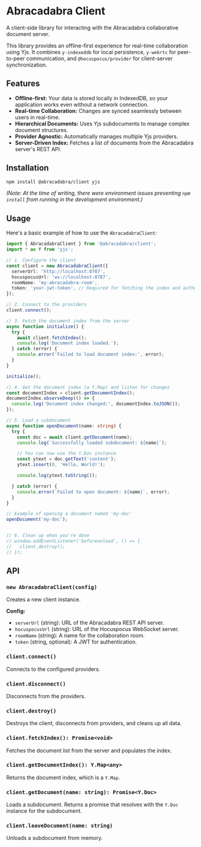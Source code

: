 # Abracadabra Client

A client-side library for interacting with the Abracadabra collaborative document server.

This library provides an offline-first experience for real-time collaboration using Yjs. It combines `y-indexeddb` for local persistence, `y-webrtc` for peer-to-peer communication, and `@hocuspocus/provider` for client-server synchronization.

## Features

- **Offline-first:** Your data is stored locally in IndexedDB, so your application works even without a network connection.
- **Real-time Collaboration:** Changes are synced seamlessly between users in real-time.
- **Hierarchical Documents:** Uses Yjs subdocuments to manage complex document structures.
- **Provider Agnostic:** Automatically manages multiple Yjs providers.
- **Server-Driven Index:** Fetches a list of documents from the Abracadabra server's REST API.

## Installation

```bash
npm install @abracadabra/client yjs
```
*(Note: At the time of writing, there were environment issues preventing `npm install` from running in the development environment.)*

## Usage

Here's a basic example of how to use the `AbracadabraClient`:

```typescript
import { AbracadabraClient } from '@abracadabra/client';
import * as Y from 'yjs';

// 1. Configure the client
const client = new AbracadabraClient({
  serverUrl: 'http://localhost:8787',
  hocuspocusUrl: 'ws://localhost:8787',
  roomName: 'my-abracadabra-room',
  token: 'your-jwt-token', // Required for fetching the index and authentication
});

// 2. Connect to the providers
client.connect();

// 3. Fetch the document index from the server
async function initialize() {
  try {
    await client.fetchIndex();
    console.log('Document index loaded.');
  } catch (error) {
    console.error('Failed to load document index:', error);
  }
}

initialize();

// 4. Get the document index (a Y.Map) and listen for changes
const documentIndex = client.getDocumentIndex();
documentIndex.observeDeep(() => {
  console.log('Document index changed:', documentIndex.toJSON());
});

// 5. Load a subdocument
async function openDocument(name: string) {
  try {
    const doc = await client.getDocument(name);
    console.log(`Successfully loaded subdocument: ${name}`);

    // You can now use the Y.Doc instance
    const ytext = doc.getText('content');
    ytext.insert(0, 'Hello, World!');

    console.log(ytext.toString());

  } catch (error) {
    console.error(`Failed to open document: ${name}`, error);
  }
}

// Example of opening a document named 'my-doc'
openDocument('my-doc');


// 6. Clean up when you're done
// window.addEventListener('beforeunload', () => {
//   client.destroy();
// });
```

## API

### `new AbracadabraClient(config)`

Creates a new client instance.

**Config:**
- `serverUrl` (string): URL of the Abracadabra REST API server.
- `hocuspocusUrl` (string): URL of the Hocuspocus WebSocket server.
- `roomName` (string): A name for the collaboration room.
- `token` (string, optional): A JWT for authentication.

### `client.connect()`

Connects to the configured providers.

### `client.disconnect()`

Disconnects from the providers.

### `client.destroy()`

Destroys the client, disconnects from providers, and cleans up all data.

### `client.fetchIndex(): Promise<void>`

Fetches the document list from the server and populates the index.

### `client.getDocumentIndex(): Y.Map<any>`

Returns the document index, which is a `Y.Map`.

### `client.getDocument(name: string): Promise<Y.Doc>`

Loads a subdocument. Returns a promise that resolves with the `Y.Doc` instance for the subdocument.

### `client.leaveDocument(name: string)`

Unloads a subdocument from memory.
